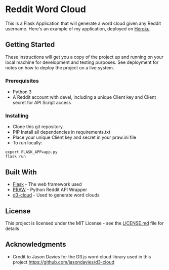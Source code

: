 # Reddit Word Cloud

This is a Flask Application that will generate a word cloud given any Reddit username. Here's an example of my application, deployed on [Heroku](reddit-word-cloud.herokuapp.com)

## Getting Started

These instructions will get you a copy of the project up and running on your local machine for development and testing purposes. See deployment for notes on how to deploy the project on a live system.

### Prerequisites

* Python 3
* A Reddit account with devel, including a unique Client key and Client secret for API Script access

### Installing

* Clone this git repository.
* PIP Install all dependencies in requirements.txt
* Place your unique Client key and secret in your praw.ini file
* To run locally:

```
export FLASK_APP=app.py
flask run
```

## Built With

* [Flask](http://flask.pocoo.org/) - The web framework used
* [PRAW](http://praw.readthedocs.io/en/latest/getting_started/quick_start.html) - Python Reddit API Wrapper
* [d3-cloud](https://github.com/jasondavies/d3-cloud) - Used to generate word clouds

## License

This project is licensed under the MIT License - see the [LICENSE.md](LICENSE.md) file for details

## Acknowledgments

* Credit to Jason Davies for the D3.js word cloud library used in this project https://github.com/jasondavies/d3-cloud
